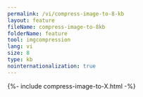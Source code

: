 ```yaml
---
permalink: /vi/compress-image-to-8-kb
layout: feature
fileName: compress-image-to-8kb
folderName: feature
tool: imgcompression
lang: vi
size: 8
type: kb
nointernationalization: true
---
```

{%- include compress-image-to-X.html -%}
      
